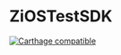 # ZiOSTestSDK

[![Carthage compatible](https://img.shields.io/badge/Carthage-compatible-4BC51D.svg?style=flat)](https://github.com/Carthage/Carthage)
